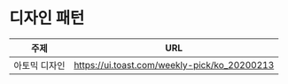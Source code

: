 # 디자인 패턴

| 주제          | URL                                          |
| ------------- | -------------------------------------------- |
| 아토믹 디자인 | https://ui.toast.com/weekly-pick/ko_20200213 |
